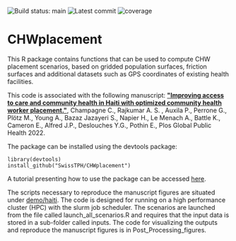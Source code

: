 ![Build status: main](https://img.shields.io/github/workflow/status/SwissTPH/CHWplacement/R-CMD-check/main?style=flat-square)
![Latest commit](https://img.shields.io/github/last-commit/SwissTPH/CHWplacement/main?style=flat-square)
![coverage](https://img.shields.io/endpoint?url=https://gist.githubusercontent.com/clchampag/0ee1b8b341f3cca754974cab9bf9892b/raw/chw.json)


# CHWplacement

This R package contains functions that can be used to compute CHW placement scenarios, based on gridded population surfaces, friction surfaces and additional datasets such as GPS coordinates of existing health facilities.

This code is associated with the following manuscript:
 [**"Improving access to care and community health in Haiti with optimized community health worker placement."**](https://doi.org/10.1371/journal.pgph.0000167), Champagne C., Rajkumar A. S. , Auxila P., Perrone G., Plötz M., Young A., Bazaz Jazayeri S., Napier H., Le Menach A., Battle K., Cameron E., Alfred J.P., Deslouches Y.G., Pothin E., Plos Global Public Health 2022.


The package can be installed using the devtools package:  

```{r}
library(devtools)  
install_github("SwissTPH/CHWplacement")  
```
A tutorial presenting how to use the package can be accessed [here](https://swisstph.github.io/CHWplacement/articles/CHWplacement-vignette.html).

The scripts necessary to reproduce the manuscript figures are situated under [demo/haiti](https://github.com/SwissTPH/CHWplacement/tree/main/demo/haiti).  The code is designed for running on a high performance cluster (HPC) with the slurm job scheduler. The scenarios are launched from the file called launch_all_scenarios.R and requires that the input data is stored in a sub-folder called inputs. The code for visualizing the outputs and reproduce the manuscript figures is in Post_Processing_figures.

